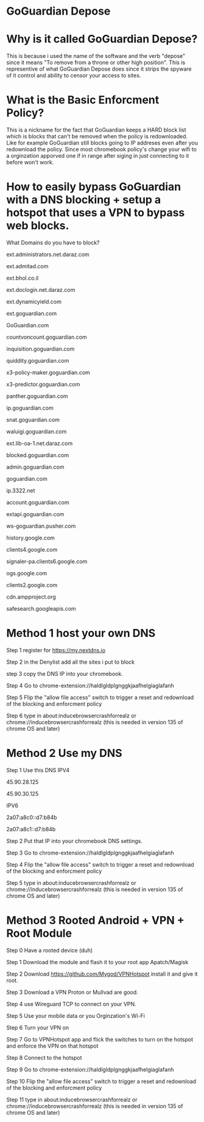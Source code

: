 # GoGuardian Depose

# Why is it called GoGuardian Depose?
This is because i used the name of the software and the verb "depose" since it means "To remove from a throne or other high position".
This is representive of what GoGuardian Depose does since it strips the spyware of it control and ability to censor your access to sites.

# What is the Basic Enforcment Policy?

This is a nickname for the fact that GoGuardian keeps a HARD block list which is blocks that can't be removed when the policy is redownloaded. 
Like for example GoGuardian still blocks going to IP addreses even after you redownload the policy. 
Since most chromebook policy's change your wifi to a orginzation apporved one if in range after siging in just connecting to it before won't work.

# How to easily bypass GoGuardian with a DNS blocking + setup a hotspot that uses a VPN to bypass web blocks.

What Domains do you have to block?

ext.administrators.net.daraz.com

ext.admitad.com

ext.bhol.co.il

ext.doclogin.net.daraz.com

ext.dynamicyield.com

ext.goguardian.com

GoGuardian.com

countvoncount.goguardian.com

inquisition.goguardian.com

quiddity.goguardian.com

x3-policy-maker.goguardian.com

x3-predictor.goguardian.com

panther.goguardian.com

ip.goguardian.com

snat.goguardian.com

waluigi.goguardian.com

ext.lib-oa-1.net.daraz.com

blocked.goguardian.com

admin.goguardian.com

goguardian.com

ip.3322.net

account.goguardian.com

extapi.goguardian.com

ws-goguardian.pusher.com

history.google.com

clients4.google.com

signaler-pa.clients6.google.com

ogs.google.com

clients2.google.com

cdn.ampproject.org

safesearch.googleapis.com

# Method 1 host your own DNS 

Step 1 register for https://my.nextdns.io

Step 2 in the Denylist add all the sites i put to block

step 3 copy the DNS IP into your chromebook.

Step 4
Go to chrome-extension://haldlgldplgnggkjaafhelgiaglafanh 

Step 5
Flip the "allow file access" switch to trigger a reset and redownload of the blocking and enforcment policy

Step 6 type in about:inducebrowsercrashforrealz or chrome://inducebrowsercrashforrealz (this is needed in version 135 of chrome OS and later)

# Method 2 Use my DNS

Step 1 Use this DNS 
IPV4

45.90.28.125

45.90.30.125

IPV6 

2a07:a8c0::d7:b84b  

2a07:a8c1::d7:b84b


Step 2 
Put that IP into your chromebook DNS settings.

Step 3
Go to chrome-extension://haldlgldplgnggkjaafhelgiaglafanh 

Step 4
Flip the "allow file access" switch to trigger a reset and redownload of the blocking and enforcment policy

Step 5 type in about:inducebrowsercrashforrealz or chrome://inducebrowsercrashforrealz (this is needed in version 135 of chrome OS and later)

# Method 3 Rooted Android + VPN + Root Module 

Step 0 
Have a rooted device (duh)

Step 1 
Download the module and flash it to your root app Apatch/Magisk

Step 2
Download https://github.com/Mygod/VPNHotspot install it and give it root.

Step 3 
Download a VPN Proton or Mullvad are good.

Step 4 
use Wireguard TCP to connect on your VPN.

Step 5 
Use your mobile data or you Orginzation's Wi-Fi

Step 6 
Turn your VPN on 

Step 7 
Go to VPNHotspot app and flick the switches to turn on the hotspot and enforce the VPN on that hotspot

Step 8 
Connect to the hotspot

Step 9 
Go to chrome-extension://haldlgldplgnggkjaafhelgiaglafanh 

Step 10 
Flip the "allow file access" switch to trigger a reset and redownload of the blocking and enforcment policy

Step 11 type in about:inducebrowsercrashforrealz or chrome://inducebrowsercrashforrealz (this is needed in version 135 of chrome OS and later)


